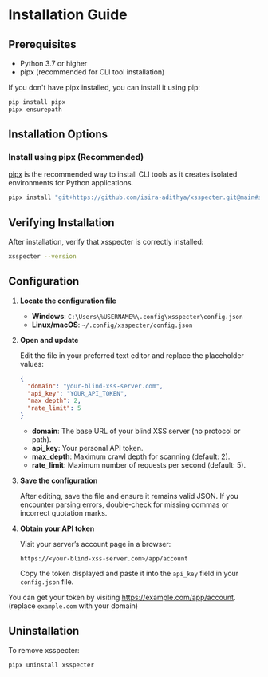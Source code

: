 # Installation Guide

## Prerequisites

- Python 3.7 or higher
- pipx (recommended for CLI tool installation)

If you don't have pipx installed, you can install it using pip:

```bash
pip install pipx
pipx ensurepath
```

## Installation Options

### Install using pipx (Recommended)

[pipx](https://pypa.github.io/pipx/) is the recommended way to install CLI tools as it creates isolated environments for Python applications.

```bash
pipx install "git+https://github.com/isira-adithya/xsspecter.git@main#subdirectory=cli"
```

## Verifying Installation

After installation, verify that xsspecter is correctly installed:

```bash
xsspecter --version
```

## Configuration

1. **Locate the configuration file**

   * **Windows**: `C:\Users\%USERNAME%\.config\xsspecter\config.json`
   * **Linux/macOS**: `~/.config/xsspecter/config.json`

2. **Open and update**

   Edit the file in your preferred text editor and replace the placeholder values:

   ```json
   {
     "domain": "your-blind-xss-server.com",
     "api_key": "YOUR_API_TOKEN",
     "max_depth": 2,
     "rate_limit": 5
   }
   ```

   * **domain**: The base URL of your blind XSS server (no protocol or path).
   * **api\_key**: Your personal API token.
   * **max\_depth**: Maximum crawl depth for scanning (default: 2).
   * **rate\_limit**: Maximum number of requests per second (default: 5).

3. **Save the configuration**

   After editing, save the file and ensure it remains valid JSON. If you encounter parsing errors, double‑check for missing commas or incorrect quotation marks.

4. **Obtain your API token**

   Visit your server’s account page in a browser:

   ```plaintext
   https://<your-blind-xss-server.com>/app/account
   ```

   Copy the token displayed and paste it into the `api_key` field in your `config.json` file.


You can get your token by visiting https://example.com/app/account. (replace `example.com` with your domain)

## Uninstallation

To remove xsspecter:

```bash
pipx uninstall xsspecter
```
